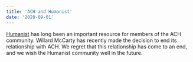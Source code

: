 ```yaml
---
title: 'ACH and Humanist'
date: '2020-09-01'
---
```

[Humanist](https://dhhumanist.org/) has long been an important resource for members of the ACH community. Willard McCarty has recently made the decision to end its relationship with ACH. We regret that this relationship has come to an end, and we wish the Humanist community well in the future.
